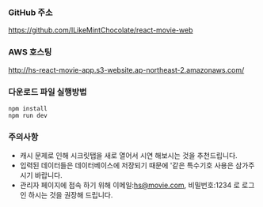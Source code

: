 ### GitHub  주소

https://github.com/ILikeMintChocolate/react-movie-web



### AWS 호스팅

http://hs-react-movie-app.s3-website.ap-northeast-2.amazonaws.com/



### 다운로드 파일 실행방법

```
npm install
npm run dev
```



### 주의사항

* 캐시 문제로 인해 시크릿탭을 새로 열어서 시연 해보시는 것을 추천드립니다.
* 입력된 데이터들은 데이터베이스에 저장되기 때문에 '같은 특수기호 사용은 삼가주시기 바랍니다.
* 관리자 페이지에 접속 하기 위해 이메일:hs@movie.com, 비밀번호:1234 로 로그인 하시는 것을 권장해 드립니다.

